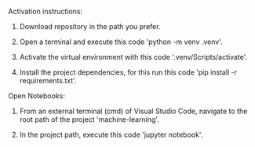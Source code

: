 Activation instructions:

1) Download repository in the path you prefer.

2) Open a terminal and execute this code 'python -m venv .venv'.

3) Activate the virtual environment with this code '.venv/Scripts/activate'.

3) Install the project dependencies, for this run this code 'pip install -r requirements.txt'.


Open Notebooks:

1) From an external terminal (cmd) of Visual Studio Code, navigate to the root path of the project 'machine-learning'.

2) In the project path, execute this code 'jupyter notebook'.